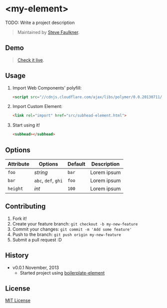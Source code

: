 # &lt;my-element&gt;

TODO: Write a project description

> Maintained by [Steve Faulkner](https://github.com/stevefaulkner).

## Demo

> [Check it live](http://stevefaulkner.github.io/subhead-element/).

## Usage

1. Import Web Components' polyfill:

	```html
	<script src="//cdnjs.cloudflare.com/ajax/libs/polymer/0.0.20130711/polymer.min.js"></script>
	```

2. Import Custom Element:

	```html
	<link rel="import" href="src/subhead-element.html">
	```

3. Start using it!

	```html
	<subhead></subhead>
	```

## Options

Attribute  | Options                   | Default             | Description
---        | ---                       | ---                 | ---
`foo`      | *string*                  | `bar`               | Lorem ipsum
`bar`      | `abc`, `def`, `ghi` 	   | `foo`               | Lorem ipsum
`height`   | *int*                     | `100`               | Lorem ipsum


## Contributing

1. Fork it!
2. Create your feature branch: `git checkout -b my-new-feature`
3. Commit your changes: `git commit -m 'Add some feature'`
4. Push to the branch: `git push origin my-new-feature`
5. Submit a pull request :D

## History

* v0.0.1 November, 2013
	* Started project using [boilerplate-element](https://github.com/customelements/boilerplate-element)

## License

[MIT License](http://opensource.org/licenses/MIT)
